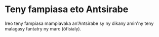# Teny fampiasa eto Antsirabe
Ireo teny fampiasa mampiavaka an'Antsirabe sy ny dikany amin'ny teny malagasy fantatry ny maro (ôfisialy).

